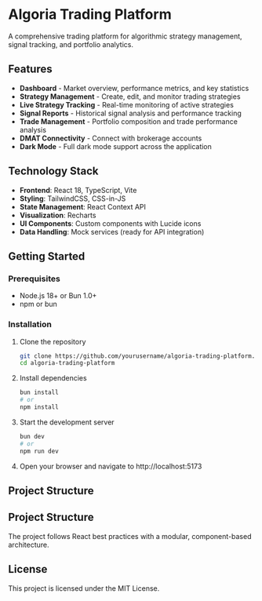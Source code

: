 # Algoria Trading Platform

A comprehensive trading platform for algorithmic strategy management, signal tracking, and portfolio analytics.

## Features

- **Dashboard** - Market overview, performance metrics, and key statistics
- **Strategy Management** - Create, edit, and monitor trading strategies
- **Live Strategy Tracking** - Real-time monitoring of active strategies
- **Signal Reports** - Historical signal analysis and performance tracking
- **Trade Management** - Portfolio composition and trade performance analysis
- **DMAT Connectivity** - Connect with brokerage accounts
- **Dark Mode** - Full dark mode support across the application

## Technology Stack

- **Frontend**: React 18, TypeScript, Vite
- **Styling**: TailwindCSS, CSS-in-JS
- **State Management**: React Context API
- **Visualization**: Recharts
- **UI Components**: Custom components with Lucide icons
- **Data Handling**: Mock services (ready for API integration)

## Getting Started

### Prerequisites

- Node.js 18+ or Bun 1.0+
- npm or bun

### Installation

1. Clone the repository
   ```bash
   git clone https://github.com/yourusername/algoria-trading-platform.git
   cd algoria-trading-platform
   ```

2. Install dependencies
   ```bash
   bun install
   # or
   npm install
   ```

3. Start the development server
   ```bash
   bun dev
   # or
   npm run dev
   ```

4. Open your browser and navigate to http://localhost:5173

## Project Structure

## Project Structure

The project follows React best practices with a modular, component-based architecture.

## License

This project is licensed under the MIT License.
